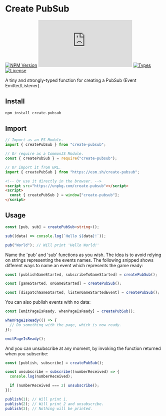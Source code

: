 # Create PubSub

[![NPM Version](https://img.shields.io/npm/v/create-pubsub.svg?style=flat)](https://www.npmjs.org/package/create-pubsub)
[![Size](https://img.badgesize.io/https:/unpkg.com/create-pubsub/dist/create-pubsub.js?compression=gzip)](https:/unpkg.com/create-pubsub/dist/create-pubsub.js)
[![Types](https://img.shields.io/npm/types/create-pubsub)](https://www.npmjs.org/package/create-pubsub)
[![License](https://img.shields.io/github/license/felladrin/create-pubsub)](http://victor.mit-license.org/)

A tiny and strongly-typed function for creating a PubSub (Event Emitter/Listener).

## Install

```sh
npm install create-pubsub
```

## Import

```ts
// Import as an ES Module.
import { createPubSub } from "create-pubsub";
```

```js
// Or require as a CommonJS Module.
const { createPubSub } = require("create-pubsub");
```

```ts
// Or import it from URL.
import { createPubSub } from "https://esm.sh/create-pubsub";
```

```html
<!-- Or use it directly in the browser. -->
<script src="https://unpkg.com/create-pubsub"></script>
<script>
  const { createPubSub } = window["create-pubsub"];
</script>
```

## Usage

```ts
const [pub, sub] = createPubSub<string>();

sub((data) => console.log(`Hello ${data}!`));

pub("World"); // Will print 'Hello World!'
```

Name the 'pub' and 'sub' functions as you wish. The idea is to avoid relying on strings representing the events names. The following snipped shows different ways to name an event which represents the game ready:

```ts
const [publishGameStarted, subscribeToGameStarted] = createPubSub();

const [gameStarted, onGameStarted] = createPubSub();

const [dispatchGameStarted, listenGameStartedEvent] = createPubSub();
```

You can also publish events with no data:

```ts
const [emitPageIsReady, whenPageIsReady] = createPubSub();

whenPageIsReady(() => {
  // Do something with the page, which is now ready.
});

emitPageIsReady();
```

And you can unsubscribe at any moment, by invoking the function returned when you subscribe:

```ts
const [publish, subscribe] = createPubSub();

const unsubscribe = subscribe((numberReceived) => {
  console.log(numberReceived);

  if (numberReceived === 2) unsubscribe();
});

publish(1); // Will print 1.
publish(2); // Will print 2 and unsubscribe.
publish(3); // Nothing will be printed.
```
